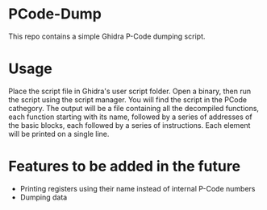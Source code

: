 # PCode-Dump
This repo contains a simple Ghidra P-Code dumping script. 

# Usage

Place the script file in Ghidra's user script folder. Open a binary, then run the script using the script manager. You will find the script in the PCode cathegory. The output will be a file containing all the decompiled functions, each function starting with its name, followed by a series of addresses of the basic blocks, each followed by a series of instructions. Each element will be printed on a single line.

# Features to be added in the future

- Printing registers using their name instead of internal P-Code numbers
- Dumping data
